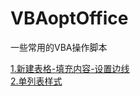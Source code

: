 # VBAoptOffice
一些常用的VBA操作脚本
<div>
    <a href="word\1.新建表格-填充内容-设置边线.vb">1.新建表格-填充内容-设置边线</a>
</div>

<div>
    <a href="word\2.单列表样式.vb">2.单列表样式</a>
</div>